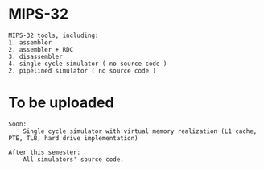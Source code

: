 MIPS-32
=======

    MIPS-32 tools, including:
    1. assembler
    2. assembler + RDC
    3. disassembler
    4. single cycle simulator ( no source code )
    2. pipelined simulator ( no source code )

To be uploaded
==============
    Soon:
        Single cycle simulator with virtual memory realization (L1 cache, PTE, TLB, hard drive implementation)
    
    After this semester:
        All simulators' source code.
